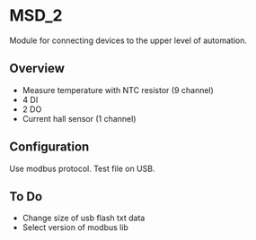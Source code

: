 MSD_2
==========================
Module for connecting devices to the upper level of automation.

Overview
-------
- Measure temperature with NTC resistor (9 channel)
- 4 DI
- 2 DO
- Current hall sensor (1 channel)

Configuration
-------------
Use modbus protocol. Test file on USB.

To Do
-----------
- Change size of usb flash txt data
- Select version of modbus lib 

